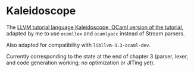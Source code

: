 Kaleidoscope
============

The [LLVM tutorial language Kaleidoscope, OCaml version of the tutorial](http://llvm.org/docs/tutorial/OCamlLangImpl1.html), adapted by me to use `ocamllex` and `ocamlyacc` instead of Stream parsers.

Also adapted for compatibility with `libllvm-3.3-ocaml-dev`.

Currently corresponding to the state at the end of chapter 3 (parser, lexer, and code generation working; no optimization or JITing yet).
